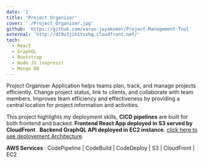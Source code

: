 ```yaml
---
date: '1'
title: 'Project Organiser'
cover: './Project_Organiser.jpg'
github: 'https://github.com/varun-jayakumar/Project-Management-Tool'
external: 'http://d29u3jih1tsvhq.cloudfront.net/'
tech:
  - React
  - GraphQL
  - Bootstrap
  - Node JS (express)
  - Mongo DB
---
```


Project Organiser Application helps teams plan, track, and manage projects efficiently. Change project status, link to clients, and collaborate with team members. Improves team efficiency and effectiveness by providing a central location for project information and activities.

This project highlights my deployment skills, <b>CICD pipelines</b> are built for both frontend and backed.<b> Frontend React App deployed in S3 served by CloudFront </b>.
<b> Backend GraphQL API deployed in EC2 instance</b>. [click here to see deployement Architecture](https://www.canva.com/design/DAFXMshqZJM/vvFfLc1GOe5K-T15yrLBaQ/view?utm_content=DAFXMshqZJM&utm_campaign=designshare&utm_medium=link&utm_source=publishsharelink).

<b> AWS Services </b>: CodePipeline | CodeBuild | CodeDeploy | S3 | CloudFront | EC2

 <!-- Available on [Visual Studio Marketplace](https://marketplace.visualstudio.com/items?itemName=brittanychiang.halcyon-vscode), [Package Control](https://packagecontrol.io/packages/Halcyon%20Theme), [Atom Package Manager](https://atom.io/themes/halcyon-syntax), and [npm](https://www.npmjs.com/package/hyper-halcyon-theme). -->

